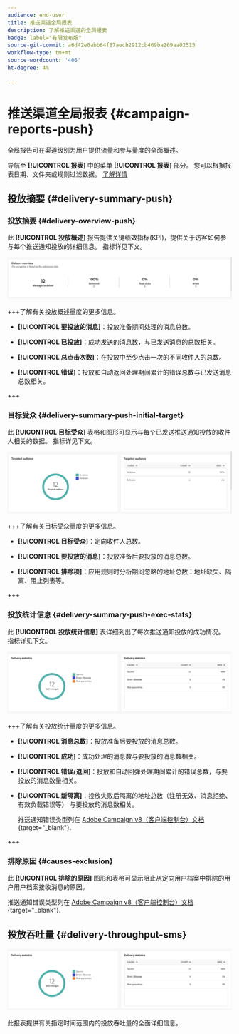 ```yaml
---
audience: end-user
title: 推送渠道全局报表
description: 了解推送渠道的全局报表
badge: label="有限发布版"
source-git-commit: a6d42e0abb64f87aecb2912cb469ba269aa02515
workflow-type: tm+mt
source-wordcount: '406'
ht-degree: 4%

---
```


# 推送渠道全局报表 {#campaign-reports-push}

全局报告可在渠道级别为用户提供流量和参与量度的全面概述。

导航至 **[!UICONTROL 报表]** 中的菜单 **[!UICONTROL 报表]** 部分。 您可以根据报表日期、文件夹或规则过滤数据。 [了解详情](global-reports.md)

## 投放摘要 {#delivery-summary-push}

### 投放摘要 {#delivery-overview-push}

此 **[!UICONTROL 投放概述]** 报告提供关键绩效指标(KPI)，提供关于访客如何参与每个推送通知投放的详细信息。 指标详见下文。

![](assets/global_report_push_delivery_overview.png)

+++了解有关投放概述量度的更多信息。

* **[!UICONTROL 要投放的消息]**：投放准备期间处理的消息总数。

* **[!UICONTROL 已投放]**：成功发送的消息数，与已发送消息的总数相关。

* **[!UICONTROL 总点击次数]**：在投放中至少点击一次的不同收件人的总数。

* **[!UICONTROL 错误]**：投放和自动返回处理期间累计的错误总数与已发送消息总数相关。

+++

### 目标受众 {#delivery-summary-push-initial-target}

此 **[!UICONTROL 目标受众]** 表格和图形可显示与每个已发送推送通知投放的收件人相关的数据。 指标详见下文。

![](assets/global_report_push_targeted_audience.png)

+++了解有关目标受众量度的更多信息。

* **[!UICONTROL 目标受众]**：定向收件人总数。

* **[!UICONTROL 要投放的消息]**：投放准备后要投放的消息总数。

* **[!UICONTROL 排除项]**：应用规则时分析期间忽略的地址总数：地址缺失、隔离、阻止列表等。

+++

### 投放统计信息 {#delivery-summary-push-exec-stats}

此 **[!UICONTROL 投放统计信息]** 表详细列出了每次推送通知投放的成功情况。 指标详见下文。

![](assets/global_report_push_delivery_statistics.png)

+++了解有关投放统计量度的更多信息。

* **[!UICONTROL 消息总数]**：投放准备后要投放的消息总数。

* **[!UICONTROL 成功]**：成功处理的消息数与要投放的消息数相关。

* **[!UICONTROL 错误/退回]**：投放和自动回弹处理期间累计的错误总数，与要投放的消息数量相关。

* **[!UICONTROL 新隔离]**：投放失败后隔离的地址总数（注册无效、消息拒绝、有效负载错误等） 与要投放的消息数相关。

  推送通知错误类型列在 [Adobe Campaign v8（客户端控制台）文档](https://experienceleague.adobe.com/docs/campaign/campaign-v8/send/failures/delivery-failures.html#push-error-types){target="_blank"}.

+++

### 排除原因 {#causes-exclusion}

此 **[!UICONTROL 排除的原因]** 图形和表格可显示阻止从定向用户档案中排除的用户用户档案接收消息的原因。

推送通知错误类型列在 [Adobe Campaign v8（客户端控制台）文档](https://experienceleague.adobe.com/docs/campaign/campaign-v8/send/failures/delivery-failures.html#push-error-types){target="_blank"}.

## 投放吞吐量 {#delivery-throughput-sms}

![](assets/global_report_push_delivery_statistics.png)

此报表提供有关指定时间范围内的投放吞吐量的全面详细信息。

